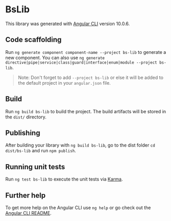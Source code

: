 # BsLib

This library was generated with [Angular CLI](https://github.com/angular/angular-cli) version 10.0.6.

## Code scaffolding

Run `ng generate component component-name --project bs-lib` to generate a new component. You can also use `ng generate directive|pipe|service|class|guard|interface|enum|module --project bs-lib`.
> Note: Don't forget to add `--project bs-lib` or else it will be added to the default project in your `angular.json` file. 

## Build

Run `ng build bs-lib` to build the project. The build artifacts will be stored in the `dist/` directory.

## Publishing

After building your library with `ng build bs-lib`, go to the dist folder `cd dist/bs-lib` and run `npm publish`.

## Running unit tests

Run `ng test bs-lib` to execute the unit tests via [Karma](https://karma-runner.github.io).

## Further help

To get more help on the Angular CLI use `ng help` or go check out the [Angular CLI README](https://github.com/angular/angular-cli/blob/master/README.md).
